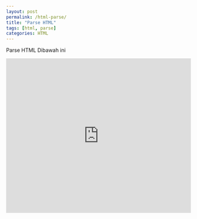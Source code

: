 ```yaml
---
layout: post
permalink: /html-parse/
title: "Parse HTML"
tags: [html, parse]
categories: HTML
---
```


Parse HTML Dibawah ini

<iframe loading="lazy" src="https://webtools.my.id/embed/html-parse.html" title="Parse HTML" height="420" width="100%" frameborder="0" scrolling="no"></iframe>
